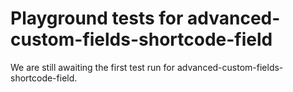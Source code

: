# Playground tests for advanced-custom-fields-shortcode-field
We are still awaiting the first test run for advanced-custom-fields-shortcode-field.
